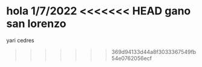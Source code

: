 hola
1/7/2022
<<<<<<< HEAD
gano san lorenzo
=======
yari cedres
>>>>>>> 369d94133d44a8f3033367549fb54e0762056ecf
